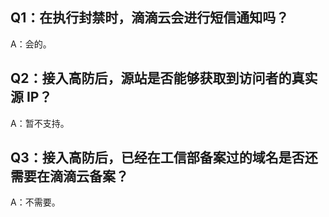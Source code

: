 ## Q1：在执行封禁时，滴滴云会进行短信通知吗？

A：会的。

## Q2：接入高防后，源站是否能够获取到访问者的真实源 IP？

A：暂不支持。


## Q3：接入高防后，已经在工信部备案过的域名是否还需要在滴滴云备案？

A：不需要。
